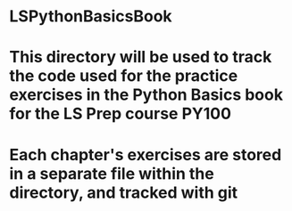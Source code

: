 # LSPythonBasicsBook

# This directory will be used to track the code used for the practice exercises in the Python Basics book for the LS Prep course PY100

# Each chapter's exercises are stored in a separate file within the directory, and tracked with git

